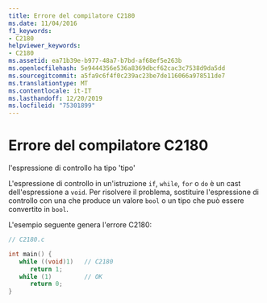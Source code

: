 ```yaml
---
title: Errore del compilatore C2180
ms.date: 11/04/2016
f1_keywords:
- C2180
helpviewer_keywords:
- C2180
ms.assetid: ea71b39e-b977-48a7-b7bd-af68ef5e263b
ms.openlocfilehash: 5e9444356e536a8369dbcf62cac3c7538d9da5dd
ms.sourcegitcommit: a5fa9c6f4f0c239ac23be7de116066a978511de7
ms.translationtype: MT
ms.contentlocale: it-IT
ms.lasthandoff: 12/20/2019
ms.locfileid: "75301899"
---
```

# <a name="compiler-error-c2180"></a>Errore del compilatore C2180

l'espressione di controllo ha tipo 'tipo'

L'espressione di controllo in un'istruzione `if`, `while`, `for` o `do` è un cast dell'espressione a `void`. Per risolvere il problema, sostituire l'espressione di controllo con una che produce un valore `bool` o un tipo che può essere convertito in `bool`.

L'esempio seguente genera l'errore C2180:

```c
// C2180.c

int main() {
   while ((void)1)   // C2180
      return 1;
   while (1)         // OK
      return 0;
}
```

